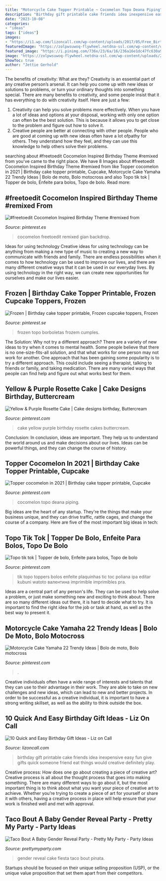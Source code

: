 ```yaml
---
title: "Motorcycle Cake Topper Printable ~ Cocomelon Topo Deana Piping"
description: "Birthday gift printable cake friends idea inexpensive easy fun give gifts quick someone friend eat things would creative definitely play"
date: "2023-10-08"
categories:
- "ideas"
tags: ["ideas"]
images:
- "https://i1.wp.com/lizoncall.com/wp-content/uploads/2017/05/Free_Birthday_Printable_Gift_Idea.jpg?resize=427%2C640&amp;ssl=1"
featuredImage: "https://zolpwsuwoq-flywheel.netdna-ssl.com/wp-content/uploads/2020/03/colorful-fiesta-cake.jpg"
featured_image: "https://i.pinimg.com/736x/23/6a/16/236a16e1dc47fc630a903b5e0e175336.jpg"
image: "https://zolpwsuwoq-flywheel.netdna-ssl.com/wp-content/uploads/2020/03/colorful-fiesta-cake.jpg"
ShowToc: true
author: "Jettie Gerhold"
---
```



The benefits of creativity: What are they?
Creativity is an essential part of any creative person’s arsenal. It can help you come up with new ideas or solutions to problems, or turn your ordinary thoughts into something special. There are many benefits to creativity, and some people insist that it has everything to do with creativity itself. Here are just a few: 
1) Creativity can help you solve problems more effectively. When you have a lot of ideas and options at your disposal, working with only one option can often be the best solution. This is because it allows you to get close to the problem and figure out how to solve it. 
2) Creative people are better at connecting with other people. People who are good at coming up with new ideas often have a lot ofpathy for others. They understand how they feel, and they can use this knowledge to help others solve their problems.

	

		
searching about #freetoedit Cocomelon Inspired Birthday Theme #remixed from you've came to the right place. We have 8 Images about #freetoedit Cocomelon Inspired Birthday Theme #remixed from like Topper cocomelon in 2021 | Birthday cake topper printable, Cupcake, Motorcycle Cake Yamaha 22 Trendy Ideas | Bolo de moto, Bolo motocross and also Topo tik tok | Topper de bolo, Enfeite para bolos, Topo de bolo. Read more:
		
    
## #freetoedit Cocomelon Inspired Birthday Theme #remixed From

<img loading=lazy src="https://i.pinimg.com/736x/c0/75/69/c075696e66f9244a2ae8d2530234f5c0.jpg" onerror="this.onerror=null;this.src='https://tse1.mm.bing.net/th?id=OIP.pEN03KDkIm6u9ECSyCzOeQHaJ3&amp;pid=15.1';" alt="#freetoedit Cocomelon Inspired Birthday Theme #remixed from">

_Source: pinterest.es_

>cocomelon freetoedit remixed gian backdrop. 

	

Ideas for using technology
Creative ideas for using technology can be anything from making a new type of music to creating a new way to communicate with friends and family. There are endless possibilities when it comes to how technology can be used to improve our lives, and there are many different creative ways that it can be used in our everyday lives. By using technology in the right way, we can create new opportunities for ourselves and make our lives easier.

    
## Frozen | Birthday Cake Topper Printable, Frozen Cupcake Toppers, Frozen

<img loading=lazy src="https://i.pinimg.com/736x/7d/1f/43/7d1f43ad740921fb52cf30f96f472fc8.jpg" onerror="this.onerror=null;this.src='https://tse3.mm.bing.net/th?id=OIP.sWSJZNizLzN9VyNw6mYYowHaJ_&amp;pid=15.1';" alt="Frozen | Birthday cake topper printable, Frozen cupcake toppers, Frozen">

_Source: pinterest.se_

>frozen topo borboletas frozem cumples. 

	

The Solution: Why not try a different approach?
There are a variety of new ideas to try when it comes to mental health. Some people believe that there is no one-size-fits-all solution, and that what works for one person may not work for another. One approach that has been gaining some popularity is to try a different approach. This could include seeing a therapist, talking to friends or family, and taking medication. There are many varied ways that people can find help and figure out what works best for them.

    
## Yellow &amp; Purple Rosette Cake | Cake Designs Birthday, Buttercream

<img loading=lazy src="https://i.pinimg.com/736x/05/27/93/052793bf2f33a0151b75d51f8570e4e7.jpg" onerror="this.onerror=null;this.src='https://tse1.mm.bing.net/th?id=OIP.FnZMxb5bHrxn0F16pBotngHaI2&amp;pid=15.1';" alt="Yellow &amp; Purple Rosette Cake | Cake designs birthday, Buttercream">

_Source: pinterest.com_

>cake yellow purple birthday rosette cakes buttercream. 

	

Conclusion:
In conclusion, ideas are important. They help us to understand the world around us and make decisions about our lives. Ideas can be powerful things, and they can change the course of history.

    
## Topper Cocomelon In 2021 | Birthday Cake Topper Printable, Cupcake

<img loading=lazy src="https://i.pinimg.com/736x/73/60/3d/73603d39eb85013a2fb1fc0ee9ec32f1.jpg" onerror="this.onerror=null;this.src='https://tse2.mm.bing.net/th?id=OIP.sfQhIH6wImOwbXBzDINbQgHaLH&amp;pid=15.1';" alt="Topper cocomelon in 2021 | Birthday cake topper printable, Cupcake">

_Source: pinterest.com_

>cocomelon topo deana piping. 

	

Big ideas are the heart of any startup. They're the things that make your business unique, and they can drive traffic, rattle cages, and change the course of a company. Here are five of the most important big ideas in tech: 

    
## Topo Tik Tok | Topper De Bolo, Enfeite Para Bolos, Topo De Bolo

<img loading=lazy src="https://i.pinimg.com/736x/a3/96/ae/a396ae6237e6bd63829ad9c2f3f5140f.jpg" onerror="this.onerror=null;this.src='https://tse4.mm.bing.net/th?id=OIP.VY6uUBdPUc691oBzN0RCxwHaKf&amp;pid=15.1';" alt="Topo tik tok | Topper de bolo, Enfeite para bolos, Topo de bolo">

_Source: pinterest.com_

>tik topo toppers bolos enfeite plaquinhas tic toc poliana іра editar kubuni watoto валентина imprimible imprimibles pra. 

	

Ideas are a central part of any person's life. They can be used to help solve a problem, or just make something new and exciting to think about. There are so many different ideas out there, it is hard to decide what to try. It is important to find the right idea for the job or task at hand, as well as the best way to present it.

    
## Motorcycle Cake Yamaha 22 Trendy Ideas | Bolo De Moto, Bolo Motocross

<img loading=lazy src="https://i.pinimg.com/736x/23/6a/16/236a16e1dc47fc630a903b5e0e175336.jpg" onerror="this.onerror=null;this.src='https://tse2.mm.bing.net/th?id=OIP.uC7yti1k_af6dI3Q3PucIgAAAA&amp;pid=15.1';" alt="Motorcycle Cake Yamaha 22 Trendy Ideas | Bolo de moto, Bolo motocross">

_Source: pinterest.com_

>. 

	

Creative individuals often have a wide range of interests and talents that they can use to their advantage in their work. They are able to take on new challenges and new ideas, which can lead to new and better projects. In order to be successful as a creative individual, it is important to have a strong writing skillset, as well as the ability to think outside the box.

    
## 10 Quick And Easy Birthday Gift Ideas - Liz On Call

<img loading=lazy src="https://i1.wp.com/lizoncall.com/wp-content/uploads/2017/05/Free_Birthday_Printable_Gift_Idea.jpg?resize=427%2C640&amp;ssl=1" onerror="this.onerror=null;this.src='https://tse1.mm.bing.net/th?id=OIP.QdGfL5LhtywNQrfTHsNk8QAAAA&amp;pid=15.1';" alt="10 Quick and Easy Birthday Gift Ideas - Liz on Call">

_Source: lizoncall.com_

>birthday gift printable cake friends idea inexpensive easy fun give gifts quick someone friend eat things would creative definitely play. 

	

Creative process: How does one go about creating a piece of creative art?
Creative process is all about the thought process that goes into making something. There are many different ways to go about it, but the most important thing is to think about what you want your piece of creative art to achieve. Whether you’re trying to create a piece of art for yourself or share it with others, having a creative process in place will help ensure that your work is finished well and met with approval.

    
## Taco Bout A Baby Gender Reveal Party - Pretty My Party - Party Ideas

<img loading=lazy src="https://zolpwsuwoq-flywheel.netdna-ssl.com/wp-content/uploads/2020/03/colorful-fiesta-cake.jpg" onerror="this.onerror=null;this.src='https://tse1.mm.bing.net/th?id=OIP.CvAFRhUZI5uTi1ikPAK98wHaLH&amp;pid=15.1';" alt="Taco Bout A Baby Gender Reveal Party - Pretty My Party - Party Ideas">

_Source: prettymyparty.com_

>gender reveal cake fiesta taco bout pinata. 

	

Startups should be focused on their unique selling proposition (USP), or the unique value proposition that set them apart from their competitors.

